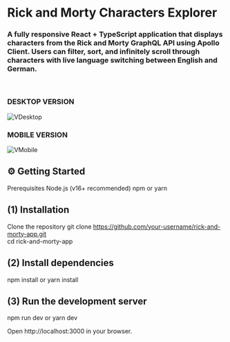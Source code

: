 # Rick and Morty Characters Explorer <br>

### A fully responsive React + TypeScript application that displays characters from the Rick and Morty GraphQL API using Apollo Client. Users can filter, sort, and infinitely scroll through characters with live language switching between English and German. 
<br>


### DESKTOP VERSION
![VDesktop](https://github.com/user-attachments/assets/299779c7-b493-41f5-bf41-a57beaab6988) <br>

### MOBILE VERSION
![VMobile](https://github.com/user-attachments/assets/770363ee-1c0a-4492-8e83-488ea142721c) <br>


## ⚙️ Getting Started
 Prerequisites
 Node.js (v16+ recommended)
 npm or yarn

## (1) Installation 
Clone the repository
git clone https://github.com/your-username/rick-and-morty-app.git <br>
cd rick-and-morty-app
<br>

## (2) Install dependencies
npm install
 or
yarn install

## (3) Run the development server
npm run dev
or
yarn dev

Open http://localhost:3000 in your browser.
